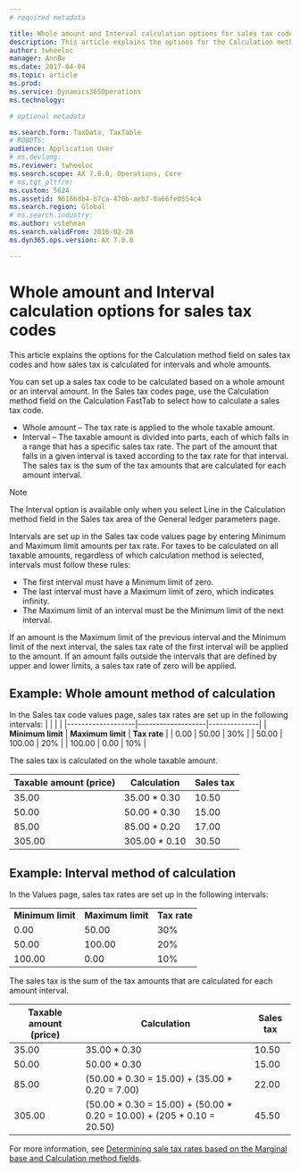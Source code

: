```yaml
---
# required metadata

title: Whole amount and Interval calculation options for sales tax codes
description: This article explains the options for the Calculation method field on sales tax codes and how sales tax is calculated for intervals and whole amounts.
author: twheeloc
manager: AnnBe
ms.date: 2017-04-04
ms.topic: article
ms.prod: 
ms.service: Dynamics365Operations
ms.technology: 

# optional metadata

ms.search.form: TaxData, TaxTable
# ROBOTS: 
audience: Application User
# ms.devlang: 
ms.reviewer: twheeloc
ms.search.scope: AX 7.0.0, Operations, Core
# ms.tgt_pltfrm: 
ms.custom: 5624
ms.assetid: 96166db4-b7ca-470b-aeb7-0a66fe0554c4
ms.search.region: Global
# ms.search.industry: 
ms.author: vstehman
ms.search.validFrom: 2016-02-28
ms.dyn365.ops.version: AX 7.0.0

---
```


# Whole amount and Interval calculation options for sales tax codes

This article explains the options for the Calculation method field on sales tax codes and how sales tax is calculated for intervals and whole amounts.

You can set up a sales tax code to be calculated based on a whole amount or an interval amount. In the Sales tax codes page, use the Calculation method field on the Calculation FastTab to select how to calculate a sales tax code.
-   Whole amount – The tax rate is applied to the whole taxable amount.
-   Interval – The taxable amount is divided into parts, each of which falls in a range that has a specific sales tax rate. The part of the amount that falls in a given interval is taxed according to the tax rate for that interval. The sales tax is the sum of the tax amounts that are calculated for each amount interval.
> [!NOTE]                                                                                                                              
> The Interval option is available only when you select Line in the Calculation method field in the Sales tax area of the General ledger parameters page. 

Intervals are set up in the Sales tax code values page by entering Minimum and Maximum limit amounts per tax rate. For taxes to be calculated on all taxable amounts, regardless of which calculation method is selected, intervals must follow these rules:
-   The first interval must have a Minimum limit of zero.
-   The last interval must have a Maximum limit of zero, which indicates infinity.
-   The Maximum limit of an interval must be the Minimum limit of the next interval.

If an amount is the Maximum limit of the previous interval and the Minimum limit of the next interval, the sales tax rate of the first interval will be applied to the amount. If an amount falls outside the intervals that are defined by upper and lower limits, a sales tax rate of zero will be applied.

## Example: Whole amount method of calculation
In the Sales tax code values page, sales tax rates are set up in the following intervals:
|                   |                   |              |
|-------------------|-------------------|--------------|
| **Minimum limit** | **Maximum limit** | **Tax rate** |
| 0.00              | 50.00             | 30%          |
| 50.00             | 100.00            | 20%          |
| 100.00            | 0.00              | 10%          |

The sales tax is calculated on the whole taxable amount.

| Taxable amount (price) | Calculation    | Sales tax |
|------------------------|----------------|-----------|
| 35.00                  | 35.00 \* 0.30  | 10.50     |
| 50.00                  | 50.00 \* 0.30  | 15.00     |
| 85.00                  | 85.00 \* 0.20  | 17.00     |
| 305.00                 | 305.00 \* 0.10 | 30.50     |

## Example: Interval method of calculation
In the Values page, sales tax rates are set up in the following intervals:

|                   |                   |              |
|-------------------|-------------------|--------------|
| **Minimum limit** | **Maximum limit** | **Tax rate** |
| 0.00              | 50.00             | 30%          |
| 50.00             | 100.00            | 20%          |
| 100.00            | 0.00              | 10%          |

The sales tax is the sum of the tax amounts that are calculated for each amount interval.

| Taxable amount (price) | Calculation                                                               | Sales tax |
|------------------------|---------------------------------------------------------------------------|-----------|
| 35.00                  | 35.00 \* 0.30                                                             | 10.50     |
| 50.00                  | 50.00 \* 0.30                                                             | 15.00     |
| 85.00                  | (50.00 \* 0.30 = 15.00) + (35.00 \* 0.20 = 7.00)                          | 22.00     |
| 305.00                 | (50.00 \* 0.30 = 15.00) + (50.00 \* 0.20 = 10.00) + (205 \* 0.10 = 20.50) | 45.50     |

 

For more information, see [Determining sale tax rates based on the Marginal base and Calculation method fields](marginal-base-field.md).



